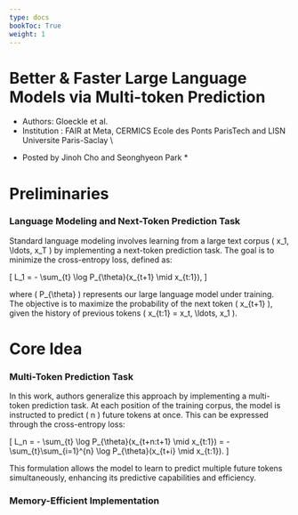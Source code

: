 ```yaml
---
type: docs
bookToc: True
weight: 1
---
```


# Better & Faster Large Language Models via Multi-token Prediction
- Authors: Gloeckle et al. 
- Institution : FAIR at Meta, CERMICS Ecole des Ponts ParisTech and LISN Universite Paris-Saclay \\
* Posted by Jinoh Cho and Seonghyeon Park *
  
# Preliminaries

### Language Modeling and Next-Token Prediction Task

Standard language modeling involves learning from a large text corpus \( x_1, \ldots, x_T \) by implementing a next-token prediction task. The goal is to minimize the cross-entropy loss, defined as:

\[ 
L_1 = - \sum_{t} \log P_{\theta}(x_{t+1} \mid x_{t:1}), 
\]

where \( P_{\theta} \) represents our large language model under training. The objective is to maximize the probability of the next token \( x_{t+1} \), given the history of previous tokens \( x_{t:1} = x_t, \ldots, x_1 \).

# Core Idea

### Multi-Token Prediction Task 

In this work, authors generalize this approach by implementing a multi-token prediction task. At each position of the training corpus, the model is instructed to predict \( n \) future tokens at once. This can be expressed through the cross-entropy loss:

\[ 
L_n = - \sum_{t} \log P_{\theta}(x_{t+n:t+1} \mid x_{t:1}) = - \sum_{t}\sum_{i=1}^{n} \log P_{\theta}(x_{t+i} \mid x_{t:1}). 
\]

This formulation allows the model to learn to predict multiple future tokens simultaneously, enhancing its predictive capabilities and efficiency.

### Memory-Efficient Implementation

